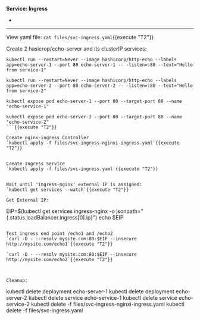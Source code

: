
<b>Service: Ingress</b>

*

---

View yaml file: 
`cat files/svc-ingress.yaml`{{execute "T2"}}

Create 2 hasicrop/echo-server and its clusterIP services: 
```
kubectl run --restart=Never --image hashicorp/http-echo --labels app=echo-server-1 --port 80 echo-server-1 -- -listen=:80 --text="Hello from service-1"

kubectl run --restart=Never --image hashicorp/http-echo --labels app=echo-server-2 --port 80 echo-server-2 -- -listen=:80 --text="Hello from service-2"

kubectl expose pod echo-server-1 --port 80 --target-port 80 --name "echo-service-1"

kubectl expose pod echo-server-2 --port 80 --target-port 80 --name "echo-service-2"
```{{execute "T2"}}

Create nginx-ingress Controller
`kubectl apply -f files/svc-ingress-nginxi-ingress.yaml`{{execute "T2"}}


Create Ingress Service 
`kubectl apply -f files/svc-ingress.yaml`{{execute "T2"}}


Wait until 'ingress-nginx' external IP is assigned: 
`kubectl get services --watch`{{execute "T2"}}

Get External IP: 
```
EIP=$(kubectl get services ingress-nginx -o jsonpath="{.status.loadBalancer.ingress[0].ip}")
echo $EIP
```{{execute "T2"}}

Test ingress end point /echo1 and /echo2
`curl -D - --resolv mysite.com:80:$EIP --insecure http://mysite.com/echo1`{{execute "T2"}}

`curl -D - --resolv mysite.com:80:$EIP --insecure http://mysite.com/echo2`{{execute "T2"}}



Cleanup:
```
kubectl delete deployment echo-server-1
kubectl delete deployment echo-server-2
kubectl delete service echo-service-1
kubectl delete service echo-service-2
kubectl delete -f files/svc-ingress-nginxi-ingress.yaml
kubectl delete -f files/svc-ingress.yaml
```{{execute "T2"}}


